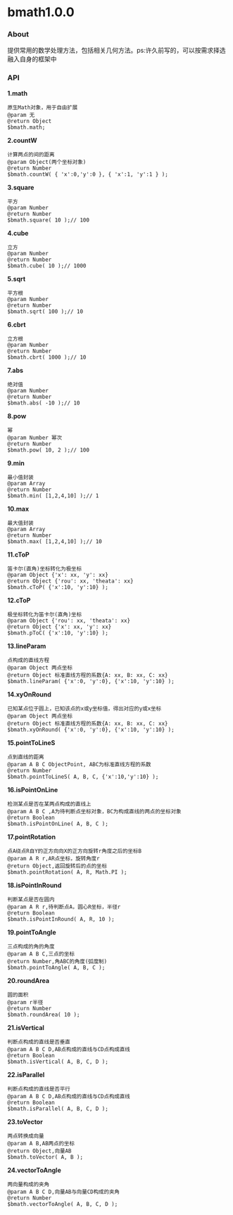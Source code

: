 bmath1.0.0
=====
### About
提供常用的数学处理方法，包括相关几何方法。ps:许久前写的，可以按需求择选融入自身的框架中

### API
__1.math__

    原生Math对象，用于自由扩展
    @param 无
    @return Object
    $bmath.math;

__2.countW__

    计算两点的间的距离
    @param Object(两个坐标对象)
    @return Number
    $bmath.countW( { 'x':0,'y':0 }, { 'x':1, 'y':1 } );

__3.square__

    平方
    @param Number
    @return Number
    $bmath.square( 10 );// 100

__4.cube__

    立方
    @param Number
    @return Number
    $bmath.cube( 10 );// 1000

__5.sqrt__

    平方根
    @param Number
    @return Number
    $bmath.sqrt( 100 );// 10

__6.cbrt__

    立方根
    @param Number
    @return Number
    $bmath.cbrt( 1000 );// 10

__7.abs__

    绝对值
    @param Number
    @return Number
    $bmath.abs( -10 );// 10

__8.pow__

    幂
    @param Number 幂次
    @return Number
    $bmath.pow( 10, 2 );// 100

__9.min__

    最小值封装
    @param Array
    @return Number
    $bmath.min( [1,2,4,10] );// 1

__10.max__

    最大值封装
    @param Array
    @return Number
    $bmath.max( [1,2,4,10] );// 10

__11.cToP__

    笛卡尔(直角)坐标转化为极坐标
    @param Object {'x': xx, 'y': xx}
    @return Object {'rou': xx, 'theata': xx}
    $bmath.cToP( {'x':10, 'y':10} );

__12.cToP__

    极坐标转化为笛卡尔(直角)坐标
    @param Object {'rou': xx, 'theata': xx}
    @return Object {'x': xx, 'y': xx}
    $bmath.pToC( {'x':10, 'y':10} );

__13.lineParam__

    点构成的直线方程
    @param Object 两点坐标
    @return Object 标准直线方程的系数{A: xx, B: xx, C: xx}
    $bmath.lineParam( {'x':0, 'y':0}, {'x':10, 'y':10} );

__14.xyOnRound__

    已知某点位于圆上，已知该点的x或y坐标值，得出对应的y或x坐标
    @param Object 两点坐标
    @return Object 标准直线方程的系数{A: xx, B: xx, C: xx}
    $bmath.xyOnRound( {'x':0, 'y':0}, {'x':10, 'y':10} );

__15.pointToLineS__

    点到直线的距离
    @param A B C ObjectPoint, ABC为标准直线方程的系数
    @return Number
    $bmath.pointToLineS( A, B, C, {'x':10,'y':10} );

__16.isPointOnLine__

    检测某点是否在某两点构成的直线上
    @param A B C ,A为待判断点坐标对象，BC为构成直线的两点的坐标对象
    @return Boolean
    $bmath.isPointOnLine( A, B, C );

__17.pointRotation__

    点A绕点R自Y的正方向向X的正方向旋转r角度之后的坐标B
    @param A R r,AR点坐标，旋转角度r
    @return Object,返回旋转后的点的坐标
    $bmath.pointRotation( A, R, Math.PI );

__18.isPointInRound__

    判断某点是否在圆内
    @param A R r,待判断点A，圆心R坐标，半径r
    @return Boolean
    $bmath.isPointInRound( A, R, 10 );

__19.pointToAngle__

    三点构成的角的角度
    @param A B C,三点的坐标
    @return Number,角ABC的角度(弧度制)
    $bmath.pointToAngle( A, B, C );

__20.roundArea__

    圆的面积
    @param r半径
    @return Number
    $bmath.roundArea( 10 );

__21.isVertical__

    判断点构成的直线是否垂直
    @param A B C D,AB点构成的直线与CD点构成直线
    @return Boolean
    $bmath.isVertical( A, B, C, D );

__22.isParallel__

    判断点构成的直线是否平行
    @param A B C D,AB点构成的直线与CD点构成直线
    @return Boolean
    $bmath.isParallel( A, B, C, D );

__23.toVector__

    两点转换成向量
    @param A B,AB两点的坐标
    @return Object,向量AB
    $bmath.toVector( A, B );

__24.vectorToAngle__

    两向量构成的夹角
    @param A B C D,向量AB与向量CD构成的夹角
    @return Number
    $bmath.vectorToAngle( A, B, C, D );
